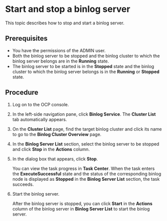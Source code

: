# Start and stop a binlog server

This topic describes how to stop and start a binlog server.

## Prerequisites

* You have the permissions of the ADMIN user.
* Both the binlog server to be stopped and the binlog cluster to which the binlog server belongs are in the **Running** state.
* The binlog server to be started is in the **Stopped** state and the binlog cluster to which the binlog server belongs is in the **Running** or **Stopped** state.

## Procedure

1. Log on to the OCP console.

2. In the left-side navigation pane, click **Binlog Service**. The **Cluster List** tab automatically appears.

3. On the **Cluster List** page, find the target binlog cluster and click its name to go to the **Binlog Cluster Overview** page.

4. In the **Binlog Server List** section, select the binlog server to be stopped and click **Stop** in the **Actions** column.

5. In the dialog box that appears, click **Stop**.

   You can view the task progress in **Task Center**. When the task enters the **ExecuteSuccessful** state and the status of the corresponding binlog node is displayed as **Stopped** in the **Binlog Server List** section, the task succeeds.

6. Start the binlog server.

   After the binlog server is stopped, you can click **Start** in the **Actions** column of the binlog server in **Binlog Server List** to start the binlog server.
